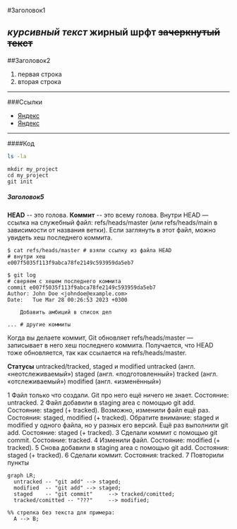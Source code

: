 #Заголовок1


_курсивный текст_
**жирный шрфт**
~~зачеркнутый текст~~
----


##Заголовок2
1. первая строка
2. вторая строка
----


###Ссылки
* [Яндекс](https://www.yandex.ru)
* [Яндекс](https://www.yandex.ru "Я Яндекс")
----

####Код
```bash
ls -la
```
```
mkdir my_project
cd my_project
git init
```


##### Заголовок5
**HEAD** -- это голова.
**Коммит** -- это всему голова.
Внутри HEAD — ссылка на служебный файл: refs/heads/master (или refs/heads/main в зависимости от названия ветки). Если заглянуть в этот файл, можно увидеть хеш последнего коммита.
```
$ cat refs/heads/master # взяли ссылку из файла HEAD
# внутри хеш
e007f5035f113f9abca78fe2149c593959da5eb7

$ git log 
# сверяем с хешем последнего коммита
commit e007f5035f113f9abca78fe2149c593959da5eb7
Author: John Doe <johndoe@example.com>
Date:   Tue Mar 28 00:26:53 2023 +0300

    Добавить амбиций в список дел

... # другие коммиты
```
Когда вы делаете коммит, Git обновляет refs/heads/master — записывает в него хеш последнего коммита. Получается, что HEAD тоже обновляется, так как ссылается на refs/heads/master.

**Статусы** untracked/tracked, staged и modified
untracked (англ. «неотслеживаемый»)
staged (англ. «подготовленный»)
tracked (англ. «отслеживаемый»)
modified (англ. «изменённый»)

1 Файл только что создали. Git про него ещё ничего не знает. Состояние: untracked.
2 Файл добавили в staging area с помощью git add. Состояние: staged (+ tracked).
	Возможно, изменили файл ещё раз. Состояния: staged, modified (+ tracked).
	Обратите внимание: staged и modified у одного файла, но у разных его версий.
	Ещё раз выполнили git add. Состояние: staged (+ tracked).
3 Сделали коммит с помощью git commit. Состояние: tracked.
4 Изменили файл. Состояние: modified (+ tracked).
5 Снова добавили в staging area с помощью git add. Состояния: staged (+ tracked).
6 Сделали коммит. Состояния: tracked.
7 Повторили пункты 

```mermaid
graph LR;
  untracked -- "git add" --> staged;
  modified  -- "git add" --> staged;
  staged    -- "git commit"     --> tracked/comitted;
  tracked/comitted -- "???"     --> modified;

%% стрелка без текста для примера: 
  A --> B;
``` 

